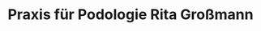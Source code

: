 ---
title: "Praxis für Podologie Rita Großmann"
url: /achern/praxis-fuer-podologie-rita-grossmann/
shop: Massage
---